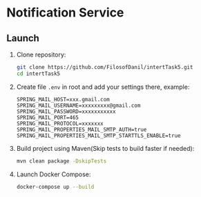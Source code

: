 # Notification Service

## Launch

1. Clone repository:

    ```bash
    git clone https://github.com/FilosofDanil/intertTask5.git
    cd intertTask5
    ```

2. Create file `.env` in root and add your settings there, example:

    ```plaintext
    SPRING_MAIL_HOST=xxx.gmail.com
    SPRING_MAIL_USERNAME=xxxxxxxxx@gmail.com
    SPRING_MAIL_PASSWORD=xxxxxxxxxxx
    SPRING_MAIL_PORT=465
    SPRING_MAIL_PROTOCOL=xxxxxxx
    SPRING_MAIL_PROPERTIES_MAIL_SMTP_AUTH=true
    SPRING_MAIL_PROPERTIES_MAIL_SMTP_STARTTLS_ENABLE=true
    ```

3. Build project using Maven(Skip tests to build faster if needed):

    ```bash
    mvn clean package -DskipTests
    ```

4. Launch Docker Compose:

    ```bash
    docker-compose up --build
    ```
